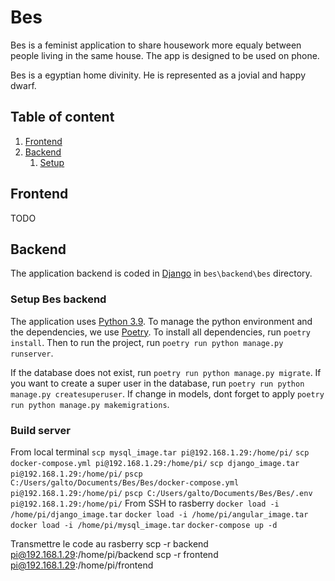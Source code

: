 # Bes

Bes is a feminist application to share housework more equaly between people living in the same house.
The app is designed to be used on phone.

Bes is a egyptian home divinity. He is represented as a jovial and happy dwarf.

## Table of content

1. [Frontend](#frontend)
1. [Backend](#backend)
   1. [Setup](#setup-bes-backend)

## Frontend

TODO

## Backend

The application backend is coded in [Django](https://www.djangoproject.com/) in `bes\backend\bes` directory.

### Setup Bes backend

The application uses [Python 3.9](https://www.python.org/downloads/release/python-390/).
To manage the python environment and the dependencies, we use [Poetry](https://python-poetry.org/).
To install all dependencies, run `poetry install`.
Then to run the project, run `poetry run python manage.py runserver`.

If the database does not exist, run `poetry run python manage.py migrate`.
If you want to create a super user in the database, run `poetry run python manage.py createsuperuser`.
If change in models, dont forget to apply `poetry run python manage.py makemigrations`.

### Build server

From local terminal
`scp mysql_image.tar pi@192.168.1.29:/home/pi/`
`scp docker-compose.yml pi@192.168.1.29:/home/pi/`
`scp django_image.tar pi@192.168.1.29:/home/pi/`
`pscp C:/Users/galto/Documents/Bes/Bes/docker-compose.yml pi@192.168.1.29:/home/pi/`
`pscp C:/Users/galto/Documents/Bes/Bes/.env pi@192.168.1.29:/home/pi/`
From SSH to rasberry
`docker load -i /home/pi/django_image.tar`
`docker load -i /home/pi/angular_image.tar`
`docker load -i /home/pi/mysql_image.tar`
`docker-compose up -d`

Transmettre le code au rasberry
scp -r backend pi@192.168.1.29:/home/pi/backend
scp -r frontend pi@192.168.1.29:/home/pi/frontend
